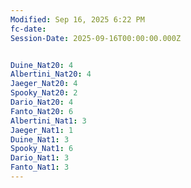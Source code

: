 ```yaml
---
Modified: Sep 16, 2025 6:22 PM
fc-date:
Session-Date: 2025-09-16T00:00:00.000Z


Duine_Nat20: 4
Albertini_Nat20: 4
Jaeger_Nat20: 4
Spooky_Nat20: 2
Dario_Nat20: 4
Fanto_Nat20: 6
Albertini_Nat1: 3
Jaeger_Nat1: 1
Duine_Nat1: 3
Spooky_Nat1: 6
Dario_Nat1: 3
Fanto_Nat1: 3
---
```


